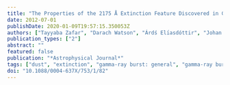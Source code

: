 ```yaml
---
title: "The Properties of the 2175 ̊A Extinction Feature Discovered in GRB Afterglows"
date: 2012-07-01
publishDate: 2020-01-09T19:57:15.350053Z
authors: ["Tayyaba Zafar", "Darach Watson", "Árdś Elı́asdóttir", "Johan P. U. Fynbo", "Thomas Krühler", "Patricia Schady", "Giorgos Leloudas", "Páll Jakobsson", "Christina C. Thöne", "Daniel A. Perley", "Adam N. Morgan", "Joshua Bloom", "Jochen Greiner"]
publication_types: ["2"]
abstract: ""
featured: false
publication: "*Astrophysical Journal*"
tags: ["dust", "extinction", "gamma-ray burst: general", "gamma-ray burst: individual: GRB 080605 GRB 080805", "Astrophysics - Cosmology and Extragalactic Astrophysics"]
doi: "10.1088/0004-637X/753/1/82"
---
```


